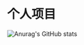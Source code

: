 

# 个人项目

![Anurag's GitHub stats](https://github-readme-stats.vercel.app/api?username=kemomi&show_icons=true&theme=synthwave&bg_color=DEG,COLOR1,COLOR2,COLOR3...COLOR10)


##

